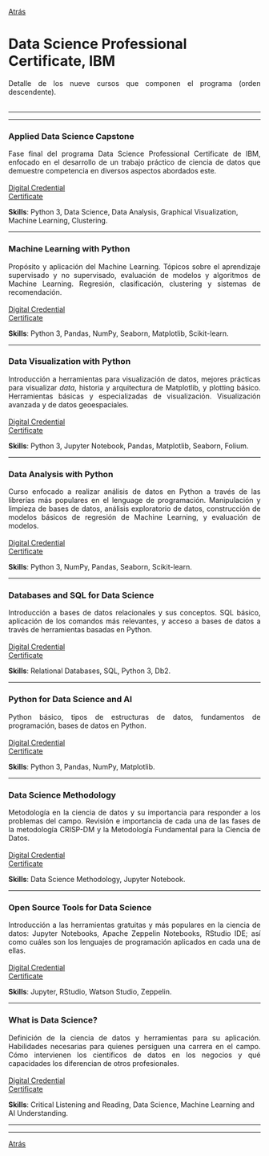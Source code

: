 [Atrás](https://drodrigo96.github.io/courses_page)

# Data Science Professional Certificate, IBM
<p align="justify">Detalle de los nueve cursos que componen el programa (orden descendente).
<br><br>

</p>

---
---

### Applied Data Science Capstone
<p align="justify">Fase final del programa Data Science Professional Certificate de IBM, enfocado en el desarrollo de un trabajo práctico de ciencia de datos que demuestre competencia en diversos aspectos abordados este.
<br><br>
<a href="https://www.youracclaim.com/badges/bf5d471e-b202-403e-9dd5-4090042fbe61" target="_blank">Digital Credential</a><br>
<a href="https://drodrigo96.github.io/pdf/9.%20070520ADSC.pdf" target="_blank">Certificate</a> 
</p>

**Skills**: Python 3, Data Science, Data Analysis, Graphical Visualization, Machine Learning, Clustering.

---

### Machine Learning with Python
<p align="justify">Propósito y aplicación del Machine Learning. Tópicos sobre el aprendizaje supervisado y no supervisado, evaluación de modelos y algoritmos de Machine Learning. Regresión, clasificación, clustering y sistemas de recomendación.
<br><br>
<a href="https://www.youracclaim.com/badges/8dcd8913-917a-4f38-a975-d37a404056b6" target="_blank">Digital Credential</a><br>
<a href="https://drodrigo96.github.io/pdf/8.%20290420MLP.pdf" target="_blank">Certificate</a> 
</p>

**Skills**: Python 3, Pandas, NumPy, Seaborn, Matplotlib, Scikit-learn.

---

### Data Visualization with Python
<p align="justify">Introducción a herramientas para visualización de datos, mejores prácticas para visualizar <i>data</i>, historia y arquitectura de Matplotlib, y plotting básico. Herramientas básicas y especializadas de visualización. Visualización avanzada y de datos geoespaciales.
<br><br>
<a href="https://www.youracclaim.com/badges/69d7cab9-e11f-4aec-b28c-e5a45e03b9b4" target="_blank">Digital Credential</a><br>
<a href="https://drodrigo96.github.io/pdf/7.%20060420DVP.pdf" target="_blank">Certificate</a> 
</p>

**Skills**: Python 3, Jupyter Notebook, Pandas, Matplotlib, Seaborn, Folium.

---

### Data Analysis with Python
<p align="justify">Curso enfocado a realizar análisis de datos en Python a través de las librerías más populares en el lenguage de programación. Manipulación y limpieza de bases de datos, análisis exploratorio de datos, construcción de modelos básicos de regresión de Machine Learning, y evaluación de modelos.
<br><br>
<a href="https://www.youracclaim.com/badges/1367a40d-c630-4e03-a6a3-8212258f4115" target="_blank">Digital Credential</a><br>
<a href="https://drodrigo96.github.io/pdf/6.%20020420DAP.pdf" target="_blank">Certificate</a> 
</p>

**Skills**: Python 3, NumPy, Pandas, Seaborn, Scikit-learn.

---

### Databases and SQL for Data Science
<p align="justify">Introducción a bases de datos relacionales y sus conceptos. SQL básico, aplicación de los comandos más relevantes, y acceso a bases de datos a través de herramientas basadas en Python.
<br><br>
<a href="https://www.youracclaim.com/badges/ab2e3324-f5b6-432c-9f38-045c3b4f7f2e" target="_blank">Digital Credential</a><br>
<a href="https://drodrigo96.github.io/pdf/5.%20280320DSQLDS.pdf" target="_blank">Certificate</a> 
</p>

**Skills**: Relational Databases, SQL, Python 3, Db2.

---

### Python for Data Science and AI
<p align="justify">Python básico, tipos de estructuras de datos, fundamentos de programación, bases de datos en Python.
<br><br>
<a href="https://www.youracclaim.com/badges/951f8596-fdde-4c6a-84d0-46b1b2724d8b" target="_blank">Digital Credential</a><br>
<a href="https://drodrigo96.github.io/pdf/4.%20150320PDSAI.pdf" target="_blank">Certificate</a> 
</p>

**Skills**: Python 3, Pandas, NumPy, Matplotlib.

---

### Data Science Methodology
<p align="justify">Metodología en la ciencia de datos y su importancia para responder a los problemas del campo. Revisión e importancia de cada una de las fases de la metodología CRISP-DM y la Metodología Fundamental para la Ciencia de Datos.
<br><br>
<a href="https://www.youracclaim.com/badges/4ad5eca0-250d-4c85-ab86-73d2e0c10a4c" target="_blank">Digital Credential</a><br>
<a href="https://drodrigo96.github.io/pdf/3.%20150320DSM.pdf" target="_blank">Certificate</a> 
</p>

**Skills**: Data Science Methodology, Jupyter Notebook.

---

### Open Source Tools for Data Science
<p align="justify">Introducción a las herramientas gratuitas y más populares en la ciencia de datos: Jupyter Notebooks, Apache Zeppelin Notebooks, RStudio IDE; así como cuáles son los lenguajes de programación aplicados en cada una de ellas.
<br><br>
<a href="https://www.youracclaim.com/badges/5f4cd75d-c7d0-497b-a992-3b9334fba0a9" target="_blank">Digital Credential</a><br>
<a href="https://drodrigo96.github.io/pdf/2.%20150320OSTDS.pdf" target="_blank">Certificate</a>  
</p>

**Skills**: Jupyter, RStudio, Watson Studio, Zeppelin.

---

### What is Data Science?
<p align="justify">Definición de la ciencia de datos y herramientas para su aplicación. Habilidades necesarias para quienes persiguen una carrera en el campo. Cómo intervienen los cientificos de datos en los negocios y qué capacidades los diferencian de otros profesionales.
<br><br>
<a href="https://www.youracclaim.com/badges/948e2b78-32f6-4af5-897f-229a5ff1e728" target="_blank">Digital Credential</a><br>
<a href="https://drodrigo96.github.io/pdf/1.%20150320WDS.pdf" target="_blank">Certificate</a>  
</p>

**Skills**: Critical Listening and Reading, Data Science, Machine Learning and AI Understanding.

---
---

[Atrás](https://drodrigo96.github.io/courses_page)
